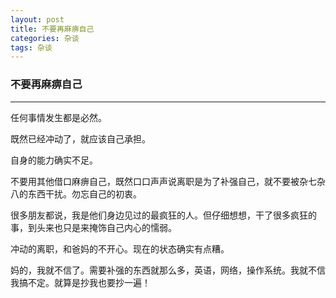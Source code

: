 ```yaml
---
layout: post
title: 不要再麻痹自己
categories: 杂谈
tags: 杂谈
---
```


###  不要再麻痹自己

---

任何事情发生都是必然。

既然已经冲动了，就应该自己承担。

自身的能力确实不足。

不要用其他借口麻痹自己，既然口口声声说离职是为了补强自己，就不要被杂七杂八的东西干扰。勿忘自己的初衷。

很多朋友都说，我是他们身边见过的最疯狂的人。但仔细想想，干了很多疯狂的事，到头来也只是来掩饰自己内心的懦弱。

冲动的离职，和爸妈的不开心。现在的状态确实有点糟。

妈的，我就不信了。需要补强的东西就那么多，英语，网络，操作系统。我就不信我搞不定。就算是抄我也要抄一遍！